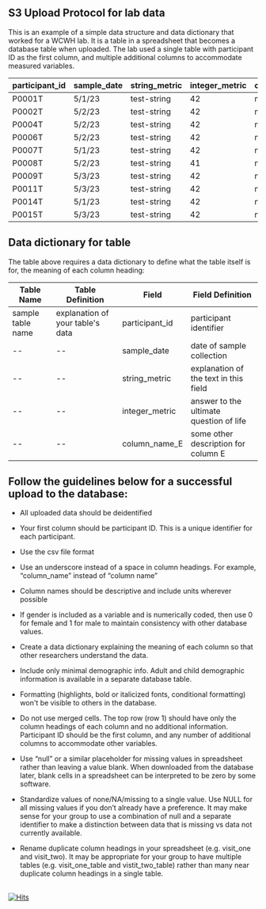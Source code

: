 ## S3 Upload Protocol for lab data

This is an example of a simple data structure and data dictionary that worked for a WCWH lab. It is a table in a spreadsheet that becomes a database table when uploaded. The lab used a single table with participant ID as the first column, and multiple additional columns to accommodate measured variables.
 
| participant_id | sample_date | string_metric | integer_metric | column_name_E |
|----------------|-------------|---------------|----------------|---------------|
| P0001T         | 5/1/23      | test-string   | 42             | null          |
| P0002T         | 5/2/23      | test-string   | 42             | null          |
| P0004T         | 5/2/23      | test-string   | 42             | null          |
| P0006T         | 5/2/23      | test-string   | 42             | null          |
| P0007T         | 5/1/23      | test-string   | 42             | null          |
| P0008T         | 5/2/23      | test-string   | 41             | null          |
| P0009T         | 5/3/23      | test-string   | 42             | null          |
| P0011T         | 5/3/23      | test-string   | 42             | null          |
| P0014T         | 5/1/23      | test-string   | 42             | null          |
| P0015T         | 5/3/23      | test-string   | 42             | null          |


## Data dictionary for table

The table above requires a data dictionary to define what the table itself is for, the meaning of each column heading:

| Table Name        | Table Definition                 | Field          | Field Definition                        |
|-------------------|----------------------------------|----------------|-----------------------------------------|
| sample table name | explanation of your table's data | participant_id | participant identifier                  |
| --                | --                               | sample_date    | date of sample collection               |
| --                | --                               | string_metric  | explanation of the text in this field   |
| --                | --                               | integer_metric | answer to the ultimate question of life |
| --                | --                               | column_name_E  | some other description for column E     |

## Follow the guidelines below for a successful upload to the database:

- All uploaded data should be deidentified

- Your first column should be participant ID. This is a unique identifier for each participant.

- Use the csv file format

- Use an underscore instead of a space in column headings. For example, “column_name” instead of “column name”

- Column names should be descriptive and include units wherever possible

- If gender is included as a variable and is numerically coded, then use 0 for female and 1 for male to maintain consistency with other database values.

- Create a data dictionary explaining the meaning of each column so that other researchers understand the data.

- Include only minimal demographic info. Adult and child demographic information is available in a separate database table. 

- Formatting (highlights, bold or italicized fonts, conditional formatting) won't be visible to others in the database.

- Do not use merged cells. The top row (row 1) should have only the column headings of each column and no additional information. Participant ID should be the first column, and any number of additional columns to accommodate other variables.

- Use “null” or a similar placeholder for missing values in spreadsheet rather than leaving a value blank. When downloaded from the database later, blank cells in a spreadsheet can be interpreted to be zero by some software. 

- Standardize values of none/NA/missing to a single value. Use NULL for all missing values if you don’t already have a preference. It may make sense for your group to use a combination of null and a separate identifier to make a distinction between data that is missing vs data not currently available.

- Rename duplicate column headings in your spreadsheet (e.g. visit_one and visit_two). It may be appropriate for your group to have multiple tables (e.g. visit_one_table and vistit_two_table) rather than many near duplicate column headings in a single table.

\
[![Hits](https://hits.seeyoufarm.com/api/count/incr/badge.svg?url=https%3A%2F%2Fgithub.com%2Fwhole-communities-whole-health%2Faws-usage-cohort%2Fblob%2Fmain%2Fs3-upload-protocol.md&count_bg=%2379C83D&title_bg=%23555555&icon=&icon_color=%23E7E7E7&title=hits&edge_flat=false)](https://hits.seeyoufarm.com)